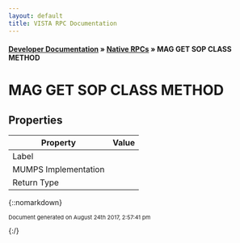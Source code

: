 ```yaml
---
layout: default
title: VISTA RPC Documentation
---
```


#### [Developer Documentation](../index) &#187; [Native RPCs](TableOfContents) &#187; MAG GET SOP CLASS METHOD<br/>
# MAG GET SOP CLASS METHOD



## Properties

Property | Value
--- | ---
Label | 
MUMPS Implementation | [](http://code.osehra.org/dox/Routine__source.html)
Return Type | 




{::nomarkdown} <br/><p style="font-size: 11px">Document generated on August 24th 2017, 2:57:41 pm</p>{:/}